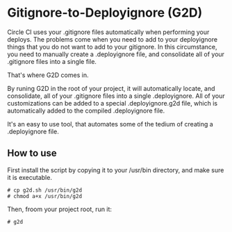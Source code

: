 # Gitignore-to-Deployignore (G2D)

Circle CI uses your .gitignore files automatically when performing your deploys. The problems come when you need to add to your deployignore things that you do not want to add to your gitignore. In this circumstance, you need to manually create a .deployignore file, and consolidate all of your .gitignore files into a single file.

That's where G2D comes in.

By runing G2D in the root of your project, it will automatically locate, and consolidate, all of your .gitignore files into a single .deployignore. All of your customizations can be added to a special .deployignore.g2d file, which is automatically added to the compiled .deployignore file.

It's an easy to use tool, that automates some of the tedium of creating a .deployignore file.

## How to use

First install the script by copying it to your /usr/bin directory, and make sure it is executable.

```
# cp g2d.sh /usr/bin/g2d
# chmod a+x /usr/bin/g2d
```

Then, froom your project root, run it:
```
# g2d
```
